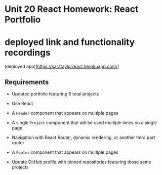 # Unit 20 React Homework: React Portfolio
# deployed link and functionality recordings
(deployed app)[https://sarataylorreact.herokuapp.com/]
 
## Requirements

* Updated portfolio featuring 6 total projects

* Use React

* A `Header` component that appears on multiple pages

* A single `Project` component that will be used multiple times on a single page 

* Navigation with React Router, dynamic rendering, or another third part router

* A `Footer` component that appears on multiple pages

* Update GitHub profile with pinned repositories featuring those same projects







